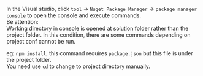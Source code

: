 In the Visual studio, click `tool` -> `Nuget Package Manager` -> `package manager console` to open the console and execute commands.  
Be attention:  
Working directory in console is opened at solution folder rather than the project folder. In this condition, there are some commands depending on project conf cannot be run.  

eg: `npm install`, this command requires `package.json` but this file is under the project folder.  
You need use `cd` to change to project directory manually.  
